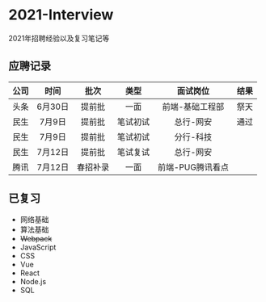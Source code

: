 # 2021-Interview
2021年招聘经验以及复习笔记等


## 应聘记录

|公司|时间|批次|类型|面试岗位|结果|
|:----:|:----:|:----:|:----:|:----:|:----:|
|头条|6月30日|提前批|一面|前端-基础工程部|祭天|
|民生|7月9日|提前批|笔试初试|总行-网安|通过|
|民生|7月9日|提前批|笔试初试|分行-科技||
|民生|7月12日|提前批|笔试复试|总行-网安||
|腾讯|7月12日|春招补录|一面|前端-PUG腾讯看点||


## 已复习

- 网络基础
- 算法基础
- ~~Webpack~~
- JavaScript
- CSS
- Vue
- React
- Node.js
- SQL
